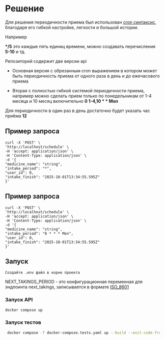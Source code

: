 # Решение

Для решения переодичности приема был использован [cron синтаксис](https://en.wikipedia.org/wiki/Cron#CRON_expression), благодаря его гибкой настройке, легкости и большой истории.

Например

**\*/5** это каждые пять единиц времени, можно создавать перечисления **5-10** и тд.

Репозиторий содержит две версии api

- Основная версия с обрезанным cron выражением в котором может быть периодичность приема от одного раза в день и до ежечасового приема

- Вторая с полностью гибкой системой периодичности приема, например можно сделать прием только по понедельникам от 1-4 месяца и 10 месяц включительно **0 1-4,10 \* \* Mon**

Для периодичности в один раз в день достаточно будет указать час приёма **12**

## Пример запроса
    curl -X 'POST' \
    'http://localhost/schedule' \
    -H 'accept: application/json' \
    -H 'Content-Type: application/json' \
    -d '{
    "medicine_name": "string",
    "intake_period": "*",
    "user_id": 0,
    "intake_finish": "2025-10-01T13:34:55.595Z"
    }'

## Пример запроса
    curl -X 'POST' \
    'http://localhost/schedule' \
    -H 'accept: application/json' \
    -H 'Content-Type: application/json' \
    -d '{
    "medicine_name": "string",
    "intake_period": "0 * * * Mon",
    "user_id": 0,
    "intake_finish": "2025-10-01T13:34:55.595Z"
    }'

## Запуск

    Создайте .env файл в корне проекта

NEXT_TAKINGS_PERIOD - это конфигурационная переменная для эндпоинта next_takings, записывается в формате [ISO_8601](https://en.m.wikipedia.org/wiki/ISO_8601#Durations)

### Запуск API

```bash
docker compose up
```

### Запуск тестов

```bash
 docker compose -f docker-compose.tests.yaml up --build --exit-code-from tests
```
